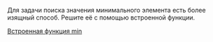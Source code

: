 Для задачи поиска значения минимального элемента есть более изящный способ.
Решите её с помощью встроенной функции.

<div class="hint">
    <a href="https://docs.python.org/3/library/functions.html#min">
        Встроенная функция min
    </a>
</div>
